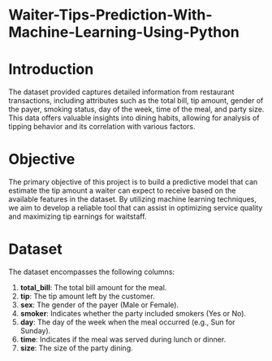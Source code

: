 # Waiter-Tips-Prediction-With-Machine-Learning-Using-Python

# Introduction
The dataset provided captures detailed information from restaurant transactions, including attributes such as the total bill, tip amount, gender of the payer, smoking status, day of the week, time of the meal, and party size. This data offers valuable insights into dining habits, allowing for analysis of tipping behavior and its correlation with various factors.

# Objective
The primary objective of this project is to build a predictive model that can estimate the tip amount a waiter can expect to receive based on the available features in the dataset. By utilizing machine learning techniques, we aim to develop a reliable tool that can assist in optimizing service quality and maximizing tip earnings for waitstaff.

# Dataset
The dataset encompasses the following columns:

1. **total_bill**: The total bill amount for the meal.
2. **tip**: The tip amount left by the customer.
3. **sex**: The gender of the payer (Male or Female).
4. **smoker**: Indicates whether the party included smokers (Yes or No).
5. **day**: The day of the week when the meal occurred (e.g., Sun for Sunday).
6. **time**: Indicates if the meal was served during lunch or dinner.
7. **size**: The size of the party dining.

